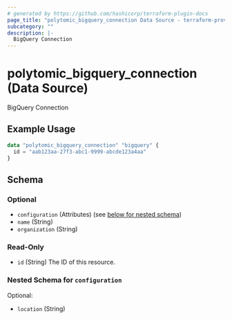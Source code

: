 ```yaml
---
# generated by https://github.com/hashicorp/terraform-plugin-docs
page_title: "polytomic_bigquery_connection Data Source - terraform-provider-polytomic"
subcategory: ""
description: |-
  BigQuery Connection
---
```


# polytomic_bigquery_connection (Data Source)

BigQuery Connection

## Example Usage

```terraform
data "polytomic_bigquery_connection" "bigquery" {
  id = "aab123aa-27f3-abc1-9999-abcde123a4aa"
}
```

<!-- schema generated by tfplugindocs -->
## Schema

### Optional

- `configuration` (Attributes) (see [below for nested schema](#nestedatt--configuration))
- `name` (String)
- `organization` (String)

### Read-Only

- `id` (String) The ID of this resource.

<a id="nestedatt--configuration"></a>
### Nested Schema for `configuration`

Optional:

- `location` (String)


